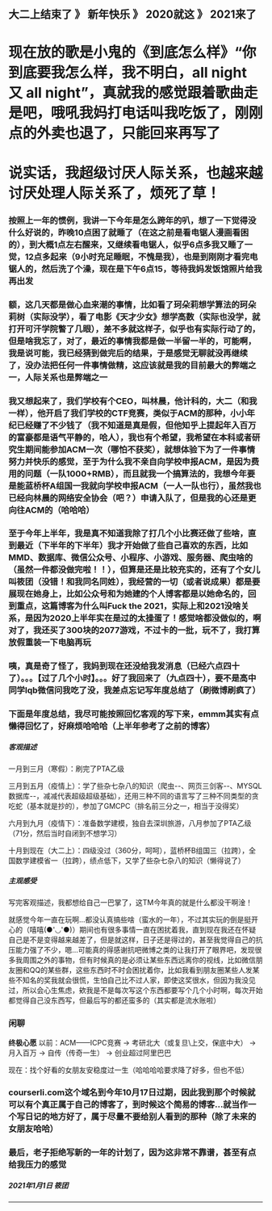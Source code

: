 大二上结束了 》 新年快乐 》 2020就这 》 2021来了
---

# 现在放的歌是小鬼的《到底怎么样》“你到底要我怎么样，我不明白，all night 又 all night”，真就我的感觉跟着歌曲走是吧，哦吼我妈打电话叫我吃饭了，刚刚点的外卖也退了，只能回来再写了

# 说实话，我超级讨厌人际关系，也越来越讨厌处理人际关系了，烦死了草！

### 按照上一年的惯例，我讲一下今年是怎么跨年的叭，想了一下觉得没什么好说的，昨晚10点困了就睡了（在这之前是看电锯人漫画看困的），到大概1点左右醒来，又继续看电锯人，似乎6点多我又睡了一觉，12点多起来（9小时充足睡眠，不愧是我），也是到刚刚才看完电锯人的，然后洗了个澡，现在是下午6点15，等待我妈发饭馆照片给我再出发

### 额，这几天都是做心血来潮的事情，比如看了珂朵莉想学算法的珂朵莉树（实际没学），看了电影《天才少女》想学高数（实际也没学，就打开可汗学院瞥了几眼），差不多就这样子，似乎也有实际行动了的，但是啥我忘了，对了，最近的事情我都是做一半留一半的，可能啊，我是说可能，我已经猜到做完后的结果，于是感觉无聊就没再继续了，没办法把任何一件事情做精，这应该就是我的目前最大的弊端之一，人际关系也是弊端之一

### 我又想起来了，我们学校有个CEO，叫林晨，他计科的，大二（和我一样），他开启了我们学校的CTF竞赛，类似于ACM的那种，小小年纪已经赚了不少钱了（我不知道是真是假，但他知乎上提起年入百万的富豪都是语气平静的，哈人），我也有个希望，我希望在本科或者研究生期间能参加ACM一次（哪怕不获奖），就想体验下为了一件事情努力并快乐的感觉，至于为什么我不亲自向学校申报ACM，是因为费用的问题（一队1000+RMB），而且就我一个搞算法的，我想今年要是能蓝桥杯A组国一我就向学校申报ACM（一人一队也行），虽然我也已经向林晨的网络安全协会（吧？）申请入队了，但是我的心还是更向往ACM的（哈哈哈）

### 至于今年上半年，我是真不知道我除了打几个小比赛还做了些啥，直到最近（下半年的下半年）我才开始做了些自己喜欢的东西，比如MMD、数据库、微信公众号、小程序、小游戏、服务器、爬虫啥的（虽然一件都没做完啦！！），但算是还是比较充实的，还有了个女儿叫筱团（没错！和我同名同姓），我经营的一切（或者说成果）都是要展现在她身上，比如公众号和为她建的个人博客都是以她命名的，回到重点，这篇博客为什么叫Fuck the 2021，实际上和2021没啥关系，是因为2020上半年实在是过的太操蛋了！感觉啥都没做似的，啊对了，我还买了300块的2077游戏，不过卡的一批，玩不了，我打算放假重装一下电脑再玩

### 咦，真是奇了怪了，我妈到现在还没给我发消息（已经六点四十了）。。。【过了几个小时】。。。好了我回来了（九点四十），要不是高中同学lqb微信问我吃了没，我差点忘记写年度总结了（刷微博刷疯了）

### 下面是年度总结，我尽可能按照回忆客观的写下来，emmm其实有点懒得回忆了，好麻烦哈哈哈（上半年参考了之前的博客）

##### 客观描述
一月到三月（寒假）：刷完了PTA乙级

三月到五月（疫情上）：学了些杂七杂八的知识（爬虫--、网页三剑客--、MYSQL 数据库--，减减代表超级超级基础），还用三种不同的语言写了三种不同类型的贪吃蛇（基本就是抄的），参加了GMCPC（排名前三分之一，相当于没得奖）

六月到九月（疫情下）：准备数学建模，独自去深圳旅游，八月参加了PTA乙级（71分，然后当时自闭到不想学习）

十月到现在（大二上）：四级没过（360分，呵呵），蓝桥杯B组国三（拉跨），全国数学建模省一（拉跨），绩点低下，又学了些杂七杂八的知识（懒得说了）

##### 主观感受
写完客观描述，我都想给自己一巴掌了，这TM今年真的就是什么都没干啊淦！

就感觉今年一直在玩啊...都没认真搞些啥（蛮水的一年），不过其实玩的倒是挺开心的（嘻嘻(●'◡'●)）期间也有很多事情一直在困扰着我，直到现在我还在怀疑自己是不是变得越来越差了，但是就这样，日子还是得过的，甚至我觉得自己的抗压能力强了不少，嗯...可能真的得感谢抗吧微博之类的让我打开了眼界吧，发现很多我周围之外的事物，但有时候真的是必须让某些东西远离你的视线，比如微信朋友圈和QQ的某些群，这些东西时不时会困扰着你，比如我看到朋友圈某些人发某些不知名的奖我就会很慌，生怕自己比不过人家，即使这奖很水，但因为我没见过，所以会心生焦虑，欸我是不是每次写这个东西都要写个几个小时啊，每次开始都觉得自己没东西写，但最后写的都还蛮多的（其实都是流水账啦）

### 闲聊
**终极心愿**
以前：ACM——ICPC竞赛 -> 考研北大（或复旦\上交，保底中大） -> 月入百万 -> 自传（传奇一生） -> 创业超过阿里巴巴

现在：找个好看的女朋友安稳度过一生（哈哈哈哈要求降了好多，但也不低）

### courserli.com这个域名到今年10月17日过期，因此我到那个时候就可以有个真正属于自己的博客了，到时候这个简易的博客...就当作一个写日记的地方好了，属于尽量不要给别人看到的那种（除了未来的女朋友哈哈）

### 最后，老子拒绝写新的一年的计划了，因为这非常不靠谱，甚至有点给我压力的感觉




##### 2021年1月1日 筱团
---
